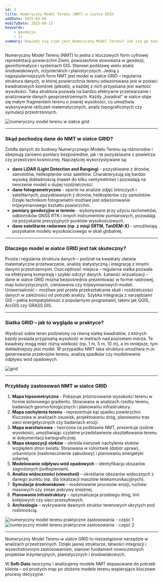 ```yaml
---
id: 2
title: Numeryczny Model Terenu (NMT) w siatce GRID
addDate: 2025-03-08
modifyDate: 2025-08-15
keywords:
    - geodezja
    - it
summary: Dowiedz się czym jest Numeryczny Model Terenu? Jak się go tworzy? Jakie są jego zastosowania?
---
```

Numeryczny Model Terenu (NMT) to jedna z kluczowych form cyfrowej reprezentacji powierzchni Ziemi, powszechnie stosowana w geodezji, geoinformatyce i systemach GIS. Stanowi podstawę wielu analiz środowiskowych, inżynierskich i planistycznych.
Jedną z najpopularniejszych form NMT jest model w siatce GRID – regularna struktura danych, w której powierzchnia terenu odwzorowana jest w postaci kwadratowych komórek (pikseli), a każdej z nich przypisana jest wartość wysokości.
Taka struktura pozwala na bardzo efektywne przetwarzanie i analizowanie danych geoprzestrzennych. Każdy „kwadrat” w siatce staje się małym fragmentem terenu o znanej wysokości, co umożliwia wykonywanie obliczeń matematycznych, analiz topograficznych czy symulacji przestrzennych.

![numeryczny model terenu w siatce grid](/images/blog/images/2/nmt.jpg)
________________________________________
### Skąd pochodzą dane do NMT w siatce GRID?
Źródła danych do budowy Numerycznego Modelu Terenu są różnorodne i obejmują zarówno pomiary bezpośrednie, jak i te pozyskiwane z powietrza czy przestrzeni kosmicznej. Najczęściej wykorzystywane są:
- **dane LiDAR (Light Detection and Ranging)** - pozyskiwane z dronów, samolotów, helikopterów oraz satelitów. Charakteryzują się bardzo wysoką dokładnością (nawet do kilku centymetrów) i pozwalają na tworzenie modeli o dużej rozdzielczości.
- **dane fotogrametryczne** - oparte na analizie zdjęć lotniczych i satelitarnych, pozyskiwanych z dronów, helikopterów czy samolotów. Dzięki technikom fotogrametrii możliwe jest odwzorowanie trójwymiarowego kształtu powierzchni.
- **pomiary geodezyjne w terenie** - wykonywane przy użyciu tachimetrów, odbiorników GNSS RTK i innych instrumentów pomiarowych, pozwalają na pozyskanie precyzyjnych punktów wysokościowych.
- **dane satelitarne radarowe (np. z misji SRTM, TanDEM-X)** - umożliwiają pozyskanie modelu wysokościowego w skali globalnej.
________________________________________
### Dlaczego model w siatce GRID jest tak skuteczny?
Prosta i regularna struktura danych – podział na kwadraty ułatwia matematyczne przetwarzanie, analizę statystyczną i integrację z innymi danymi przestrzennymi.
Oszczędność miejsca – regularna siatka pozwala na efektywną kompresję i szybki odczyt danych. Łatwość wizualizacji – dane w siatce GRID można bezpośrednio prezentować w formie rastrowej, map kolorystycznych, cieniowania czy trójwymiarowych modeli.
Uniwersalność – możliwe jest proste przekształcanie skali i rozdzielczości danych w zależności od potrzeb analizy.
Szybka integracja z narzędziami GIS – pełna kompatybilność z popularnymi programami, takimi jak QGIS, ArcGIS czy GRASS GIS.
________________________________________
### Siatka GRID – jak to wygląda w praktyce?
Wyobraź sobie teren podzielony na równą siatkę kwadratów, z których każdy posiada przypisaną wysokość w metrach nad poziomem morza. Te kwadraty mogą mieć różną wielkość (np. 1 m, 5 m, 10 m), a im mniejsze, tym dokładniejszy jest model.
W przypadku NMT taka struktura umożliwia m.in. generowanie przekrojów terenu, analizę spadków czy modelowanie odpływu wód opadowych.

![grid](/images/blog/images/2/grid.jpg)

________________________________________
### Przykłady zastosowań NMT w siatce GRID
1.	**Mapa hipsometryczna** - Pokazuje zróżnicowanie wysokości terenu w formie kolorowego gradientu. Stosowana w analizach rzeźby terenu, badaniach geomorfologicznych i planowaniu infrastruktury.
2.	**Mapa nachylenia terenu** - reprezentuje kąt spadku powierzchni. Kluczowa w analizach osuwisk, projektowaniu dróg, planowaniu tras sieci energetycznych czy badaniach erozji.
3.	**Mapa warstwicowa** - tworzona na podstawie NMT, prezentuje izolinie wysokości, umożliwiając czytelne przedstawienie ukształtowania terenu w dokumentacji kartograficznej.
4.	**Mapa ekspozycji stoków** - określa kierunek nachylenia stoków względem stron świata. Stosowana w rolnictwie (dobór upraw), urbanistyce (nasłonecznienie zabudowy) i planowaniu energetyki solarnej.
5.	**Modelowanie odpływu wód opadowych** – identyfikacja obszarów zagrożonych podtopieniami.
6.	**Analiza widoczności (viewshed)** – określanie obszarów widocznych z danego punktu (np. dla lokalizacji masztów telekomunikacyjnych).
7.	**Symulacje środowiskowe** – modelowanie procesów erozji, ruchów masowych czy zmian pokrywy śnieżnej.
8.	**Planowanie infrastruktury** – optymalizacja przebiegu dróg, linii kolejowych czy sieci przesyłowych.
9.	**Archeologia** – wykrywanie dawnych struktur terenowych ukrytych pod roślinnością.

![numeryczny model terenu praktyczne zastosowania - część 1](/images/blog/images/2/nmt-zastosowania_1.jpg)
![numeryczny model terenu praktyczne zastosowania - część 2](/images/blog/images/2/nmt-zastosowania_2.jpg)
________________________________________
Numeryczny Model Terenu w siatce GRID to niezastąpione narzędzie w analizach przestrzennych. Dzięki jasnej strukturze, łatwości integracji i wszechstronnym zastosowaniom, stanowi fundament nowoczesnych projektów inżynieryjnych, planistycznych i środowiskowych.

W **Soft-Data** tworzymy i analizujemy modele NMT dopasowane do potrzeb klienta – od prostych map po złożone modele terenu wspierające kluczowe procesy decyzyjne.

